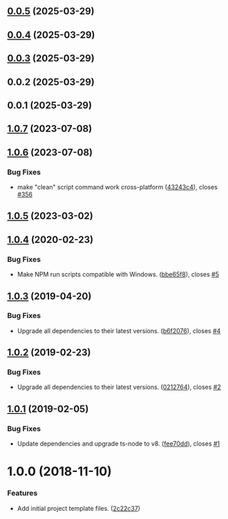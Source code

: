 ## [0.0.5](https://github.com/sashman/40k_list_parser/compare/v0.0.4...v0.0.5) (2025-03-29)



## [0.0.4](https://github.com/sashman/40k_list_parser/compare/v0.0.3...v0.0.4) (2025-03-29)



## [0.0.3](https://github.com/sashman/40k_list_parser/compare/v0.0.2...v0.0.3) (2025-03-29)



## 0.0.2 (2025-03-29)



## 0.0.1 (2025-03-29)



## [1.0.7](https://github.com/chriswells0/node-typescript-template/compare/v1.0.6...v1.0.7) (2023-07-08)



## [1.0.6](https://github.com/chriswells0/node-typescript-template/compare/v1.0.5...v1.0.6) (2023-07-08)


### Bug Fixes

* make "clean" script command work cross-platform ([43243c4](https://github.com/chriswells0/node-typescript-template/commit/43243c4707342f332bf5819b31e7f812978fd7c5)), closes [#356](https://github.com/chriswells0/node-typescript-template/issues/356)



## [1.0.5](https://github.com/chriswells0/node-typescript-template/compare/v1.0.4...v1.0.5) (2023-03-02)



## [1.0.4](https://github.com/chriswells0/node-typescript-template/compare/v1.0.3...v1.0.4) (2020-02-23)


### Bug Fixes

* Make NPM run scripts compatible with Windows. ([bbe65f8](https://github.com/chriswells0/node-typescript-template/commit/bbe65f8780568eb20dbadc9ac59b08c2b9772d88)), closes [#5](https://github.com/chriswells0/node-typescript-template/issues/5)



## [1.0.3](https://github.com/chriswells0/node-typescript-template/compare/v1.0.2...v1.0.3) (2019-04-20)


### Bug Fixes

* Upgrade all dependencies to their latest versions. ([b6f2076](https://github.com/chriswells0/node-typescript-template/commit/b6f2076)), closes [#4](https://github.com/chriswells0/node-typescript-template/issues/4)



## [1.0.2](https://github.com/chriswells0/node-typescript-template/compare/v1.0.1...v1.0.2) (2019-02-23)


### Bug Fixes

* Upgrade all dependencies to their latest versions. ([0212764](https://github.com/chriswells0/node-typescript-template/commit/0212764)), closes [#2](https://github.com/chriswells0/node-typescript-template/issues/2)



## [1.0.1](https://github.com/chriswells0/node-typescript-template/compare/v1.0.0...v1.0.1) (2019-02-05)


### Bug Fixes

* Update dependencies and upgrade ts-node to v8. ([fee70dd](https://github.com/chriswells0/node-typescript-template/commit/fee70dd)), closes [#1](https://github.com/chriswells0/node-typescript-template/issues/1)



# 1.0.0 (2018-11-10)


### Features

* Add initial project template files. ([2c22c37](https://github.com/chriswells0/node-typescript-template/commit/2c22c37))



